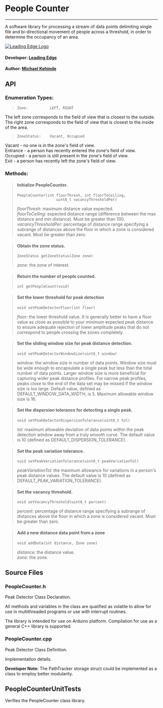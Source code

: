 # People Counter
___

A software library for processing a stream of data points delimiting single file and bi-directional movement of people across a threshold, in order to determine the occupancy of an area. 


[![Leading Edge Logo](https://media-exp1.licdn.com/dms/image/C4E0BAQF-UbPKHHBySg/company-logo_200_200/0?e=2159024400&v=beta&t=gL1TuL_tFEYqSpDxn2hsdtfIJe7isOleo7h-oLenYiE)](https://www.linkedin.com/company/leading-edge-mcmaster)

#### Developer: [Leading Edge](https://www.linkedin.com/company/leading-edge-mcmaster)
#### Author: [Michael Kehinde](https://www.linkedin.com/company/leading-edge-mcmaster)

## API
### Enumeration Types:
	
>```
>Zone:          LEFT, RIGHT
>```

<!-- -->
The left zone corresponds to the field of view that is closest to the outside. The right zone corresponds to the field of view that is closest to the inside of the area. 


<!-- -->
>```
>ZoneStatus:    Vacant, Occupied
>```

Vacant - no one is in the zone's field of view.  
Entrance - a person has recently entered the zone's field of view.   
Occupied - a person is still present in the zone's field of view.  
Exit - a person has recently left the zone's field of view. 


### Methods:  


>#### Initialize PeopleCounter.  
>```
>PeopleCounter(int floorThresh, int floorToCeiling, 
>				    uint8_t vacancyThresholdPer)
>```
> *floorThresh:* maximum distance value expected.  
> *floorToCeiling:* expected distance range (difference
 						between the max distance and min distance). Must
 						be greater than 100.  
> *vacancyThresholdPer:* percentage of distance range 
                         specifying a subrange of distances 
                         above the floor in which a zone is 
                         considered vacant. Must be greater than 
                         zero.


<!-- -->
>#### Obtain the zone status.
>```
>ZoneStatus getZoneStatus(Zone zone)
>```
> *zone:* the zone of interest.  




<!-- -->
>#### Return the number of people counted.
>```
>int getPeopleCount(void)
>```


<!-- -->
>#### Set the lower threshold for peak detection
>```
>void setPeakDetectorFloor(int floor)
>```
> *floor:* the lower threshold value. It is generally better to have a floor value as close as possible to your minimum expected peak distance to ensure adequate rejection of lower amplitude peaks that do not correspond to people crossing the zones completely. 



<!-- --> 
>#### Set the sliding window size for peak distance detection.
>```
>void setPeakDetectorWindowSize(uint8_t window)
>```
> *window:* the window size in number of data points. Window size must be wide enough to encapsulate a single peak but less than the total number of data points. Larger window size is more beneficial for capturing wider peak distance profiles. For narrow peak profiles, peaks close to the end of the data set may be missed if the window size is too large. Default value, defined as DEFAULT\_WINDOW\_DATA\_WIDTH, is 5. Maximum allowable window size is 16.



<!-- -->
>#### Set the dispersion tolerance for detecting a single peak.
>```
>void setPeakDetectorDispersionTolerance(uint8_t tol)
>```
> *tol:* maximum allowable deviation of data points within the 
			peak detection window away from a truly smooth curve.
			The default value is 10 (defined as
			DEFAULT\_DISPERSION\_TOLERANCE).


<!-- -->
>#### Set the peak variation tolerance. 
>```
>void setPeakVariationTolerance(uint8_t peakVariationTol)
>```
> *peakVariationTol:* the maximum allowance for variations in a person's peak distance values. The default value is 10 (defined as
DEFAULT\_PEAK\_VARIATION\_TOLERANCE).


<!-- -->
>#### Set the vacancy threshold. 
>```
>void setVacancyThreshold(uint8_t percent)
>```
> *percent:* percentage of distance range 
             specifying a subrange of distances 
             above the floor in which a zone is 
             considered vacant. Must be greater
             than zero.

<!-- -->
>#### Add a new distance data point from a zone
>```
>void addData(int distance, Zone zone)
>```
> *distance:* the distance value.  
> *zone:* the zone.

## Source Files

### PeopleCounter.h 
Peak Detector Class Declaration.

All methods and variables in the class are qualified as volatile to allow for use in multithreaded programs or use with interrupt routines. 

The library is intended for use on Arduino platform. Compilation for use as a general C++ library is supported. 

### PeopleCounter.cpp
Peak Detector Class Definition.  

Implementation details.

**Developer Note:** The PathTracker storage struct could be implemented as a class to employ better modularity.

## PeopleCounterUnitTests
Verifies the PeopleCounter class library. 